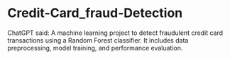 # Credit-Card_fraud-Detection
ChatGPT said: A machine learning project to detect fraudulent credit card transactions using a Random Forest classifier. It includes data preprocessing, model training, and performance evaluation.

